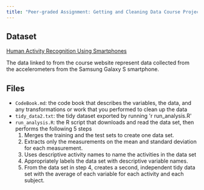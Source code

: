 ```yaml
---
title: "Peer-graded Assignment: Getting and Cleaning Data Course Project"
---
```


## Dataset
[Human Activity Recognition Using Smartphones](https://archive.ics.uci.edu/dataset/240/human+activity+recognition+using+smartphones)

The data linked to from the course website represent data collected from the accelerometers from the Samsung Galaxy S smartphone. 

## Files
* `CodeBook.md`: the code book that describes the variables, the data, and any transformations or work that you performed to clean up the data 
* `tidy_data2.txt`: the tidy dataset exported by running 'r run_analysis.R'
* `run_analysis.R`: the R script that downloads and read the data set, then performs the following 5 steps 
    1. Merges the training and the test sets to create one data set.
    2. Extracts only the measurements on the mean and standard deviation for each measurement. 
    3. Uses descriptive activity names to name the activities in the data set
    4. Appropriately labels the data set with descriptive variable names. 
    5. From the data set in step 4, creates a second, independent tidy data set with the average of each variable for each activity and each subject.
